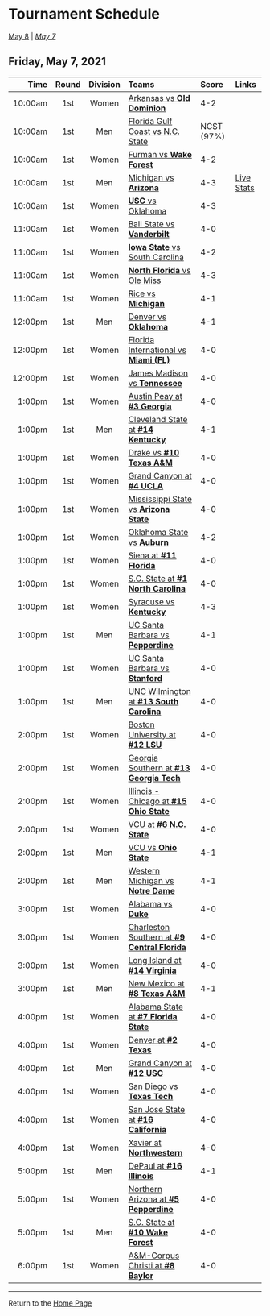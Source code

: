 # Tournament Schedule

[May 8](./05-08.md) &#124; _[May 7](./05-07.md)_

## Friday, May 7, 2021

| **Time** | **Round** | **Division** | **Teams**                                                                                   | **Score**  | **Links**                                                            |
| -------: | :-------: | :----------: | :------------------------------------------------------------------------------------------ | :--------- | :------------------------------------------------------------------- |
|  10:00am |    1st    |    Women     | [Arkansas vs <b>Old Dominion</b>](../ncaaw/matches/R1_3-4_ARK_vs_ODU.md)                    | 4-2        |                                                                      |
|  10:00am |    1st    |     Men      | [Florida Gulf Coast vs N.C. State](../ncaam/matches/R1_27-28_FGCU_vs_NCST.md)               | NCST (97%) |                                                                      |
|  10:00am |    1st    |    Women     | [Furman vs <b>Wake Forest</b>](../ncaaw/matches/R1_35-36_FUR_vs_WAKE.md)                    | 4-2        |                                                                      |
|  10:00am |    1st    |     Men      | [Michigan vs <b>Arizona</b>](../ncaam/matches/R1_37-38_MICH_vs_ARIZ.md)                     | 4-3        | [Live Stats](http://www.sidearmstats.com/ukentucky/tennis/xlive.htm) |
|  10:00am |    1st    |    Women     | [<b>USC</b> vs Oklahoma](../ncaaw/matches/R1_43-44_USC_vs_OKLA.md)                          | 4-3        |                                                                      |
|  11:00am |    1st    |    Women     | [Ball State vs <b>Vanderbilt</b>](../ncaaw/matches/R1_59-60_BALL_vs_VANDY.md)               | 4-0        |                                                                      |
|  11:00am |    1st    |    Women     | [<b>Iowa State</b> vs South Carolina](../ncaaw/matches/R1_45-46_ISU_vs_SCAR.md)             | 4-2        |                                                                      |
|  11:00am |    1st    |    Women     | [<b>North Florida</b> vs Ole Miss](../ncaaw/matches/R1_27-28_UNF_vs_MISS.md)                | 4-3        |                                                                      |
|  11:00am |    1st    |    Women     | [Rice vs <b>Michigan</b>](../ncaaw/matches/R1_21-22_RICE_vs_MICH.md)                        | 4-1        |                                                                      |
|  12:00pm |    1st    |     Men      | [Denver vs <b>Oklahoma</b>](../ncaam/matches/R1_13-14_DEN_vs_OKLA.md)                       | 4-1        |                                                                      |
|  12:00pm |    1st    |    Women     | [Florida International vs <b>Miami (FL)</b>](../ncaaw/matches/R1_11-12_FIU_vs_MIA.md)       | 4-0        |                                                                      |
|  12:00pm |    1st    |    Women     | [James Madison vs <b>Tennessee</b>](../ncaaw/matches/R1_37-38_JMU_vs_TENN.md)               | 4-0        |                                                                      |
|   1:00pm |    1st    |    Women     | [Austin Peay at <b>#3 Georgia</b>](../ncaaw/matches/R1_33-34_PEAY_vs_UGA.md)                | 4-0        |                                                                      |
|   1:00pm |    1st    |     Men      | [Cleveland State at <b>#14 Kentucky</b>](../ncaam/matches/R1_39-40_CLEV_vs_UK.md)           | 4-1        |                                                                      |
|   1:00pm |    1st    |    Women     | [Drake vs <b>#10 Texas A&M</b>](../ncaaw/matches/R1_55-56_DRKE_vs_AM.md)                    | 4-0        |                                                                      |
|   1:00pm |    1st    |    Women     | [Grand Canyon at <b>#4 UCLA</b>](../ncaaw/matches/R1_31-32_GCU_vs_UCLA.md)                  | 4-0        |                                                                      |
|   1:00pm |    1st    |    Women     | [Mississippi State vs <b>Arizona State</b>](../ncaaw/matches/R1_61-62_MSST_vs_AZST.md)      | 4-0        |                                                                      |
|   1:00pm |    1st    |    Women     | [Oklahoma State vs <b>Auburn</b>](../ncaaw/matches/R1_51-52_OKST_vs_AUB.md)                 | 4-2        |                                                                      |
|   1:00pm |    1st    |    Women     | [Siena at <b>#11 Florida</b>](../ncaaw/matches/R1_41-42_SIEN_vs_FLA.md)                     | 4-0        |                                                                      |
|   1:00pm |    1st    |    Women     | [S.C. State at <b>#1 North Carolina</b>](../ncaaw/matches/R1_1-2_SCST_vs_UNC.md)            | 4-0        |                                                                      |
|   1:00pm |    1st    |    Women     | [Syracuse vs <b>Kentucky</b>](../ncaaw/matches/R1_5-6_SYR_vs_UK.md)                         | 4-3        |                                                                      |
|   1:00pm |    1st    |     Men      | [UC Santa Barbara vs <b>Pepperdine</b>](../ncaam/matches/R1_21-22_UCSB_vs_PEPP.md)          | 4-1        |                                                                      |
|   1:00pm |    1st    |    Women     | [UC Santa Barbara vs <b>Stanford</b>](../ncaaw/matches/R1_19-20_UCSB_vs_STAN.md)            | 4-0        |                                                                      |
|   1:00pm |    1st    |     Men      | [UNC Wilmington at <b>#13 South Carolina</b>](../ncaam/matches/R1_25-26_UNCW_vs_SCAR.md)    | 4-0        |                                                                      |
|   2:00pm |    1st    |    Women     | [Boston University at <b>#12 LSU</b>](../ncaaw/matches/R1_23-24_BU_vs_LSU.md)               | 4-0        |                                                                      |
|   2:00pm |    1st    |    Women     | [Georgia Southern at <b>#13 Georgia Tech</b>](../ncaaw/matches/R1_25-26_GASO_vs_GT.md)      | 4-0        |                                                                      |
|   2:00pm |    1st    |    Women     | [Illinois - Chicago at <b>#15 Ohio State</b>](../ncaaw/matches/R1_57-58_UIC_vs_OSU.md)      | 4-0        |                                                                      |
|   2:00pm |    1st    |    Women     | [VCU at <b>#6 N.C. State</b>](../ncaaw/matches/R1_47-48_VCU_vs_NCST.md)                     | 4-0        |                                                                      |
|   2:00pm |    1st    |     Men      | [VCU vs <b>Ohio State</b>](../ncaam/matches/R1_53-54_VCU_vs_OSU.md)                         | 4-1        |                                                                      |
|   2:00pm |    1st    |     Men      | [Western Michigan vs <b>Notre Dame</b>](../ncaam/matches/R1_5-6_WMU_vs_ND.md)               | 4-1        |                                                                      |
|   3:00pm |    1st    |    Women     | [Alabama vs <b>Duke</b>](../ncaaw/matches/R1_13-14_BAMA_vs_DUKE.md)                         | 4-0        |                                                                      |
|   3:00pm |    1st    |    Women     | [Charleston Southern at <b>#9 Central Florida</b>](../ncaaw/matches/R1_9-10_CHSO_vs_UCF.md) | 4-0        |                                                                      |
|   3:00pm |    1st    |    Women     | [Long Island at <b>#14 Virginia</b>](../ncaaw/matches/R1_39-40_LIU_vs_UVA.md)               | 4-0        |                                                                      |
|   3:00pm |    1st    |     Men      | [New Mexico at <b>#8 Texas A&M</b>](../ncaam/matches/R1_15-16_UNM_vs_AM.md)                 | 4-1        |                                                                      |
|   4:00pm |    1st    |    Women     | [Alabama State at <b>#7 Florida State</b>](../ncaaw/matches/R1_49-50_ALST_vs_FSU.md)        | 4-0        |                                                                      |
|   4:00pm |    1st    |    Women     | [Denver at <b>#2 Texas</b>](../ncaaw/matches/R1_63-64_DEN_vs_TEX.md)                        | 4-0        |                                                                      |
|   4:00pm |    1st    |     Men      | [Grand Canyon at <b>#12 USC</b>](../ncaam/matches/R1_23-24_GCU_vs_USC.md)                   | 4-0        |                                                                      |
|   4:00pm |    1st    |    Women     | [San Diego vs <b>Texas Tech</b>](../ncaaw/matches/R1_29-30_USD_vs_TTU.md)                   | 4-0        |                                                                      |
|   4:00pm |    1st    |    Women     | [San Jose State at <b>#16 California</b>](../ncaaw/matches/R1_7-8_SJSU_vs_CAL.md)           | 4-0        |                                                                      |
|   4:00pm |    1st    |    Women     | [Xavier at <b>Northwestern</b>](../ncaaw/matches/R1_53-54_XAV_vs_NW.md)                     | 4-0        |                                                                      |
|   5:00pm |    1st    |     Men      | [DePaul at <b>#16 Illinois</b>](../ncaam/matches/R1_7-8_DEP_vs_ILL.md)                      | 4-1        |                                                                      |
|   5:00pm |    1st    |    Women     | [Northern Arizona at <b>#5 Pepperdine</b>](../ncaaw/matches/R1_17-18_NAU_vs_PEPP.md)        | 4-0        |                                                                      |
|   5:00pm |    1st    |     Men      | [S.C. State at <b>#10 Wake Forest</b>](../ncaam/matches/R1_55-56_SCST_vs_WAKE.md)           | 4-0        |                                                                      |
|   6:00pm |    1st    |    Women     | [A&M-Corpus Christi at <b>#8 Baylor</b>](../ncaaw/matches/R1_15-16_TAMCC_vs_BAY.md)         | 4-0        |                                                                      |

---

Return to the [Home Page](../../index.md)
